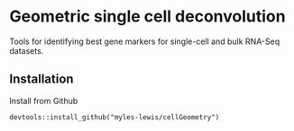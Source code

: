 # Geometric single cell deconvolution

Tools for identifying best gene markers for single-cell and bulk RNA-Seq datasets.

## Installation

Install from Github
```
devtools::install_github("myles-lewis/cellGeometry")
```
